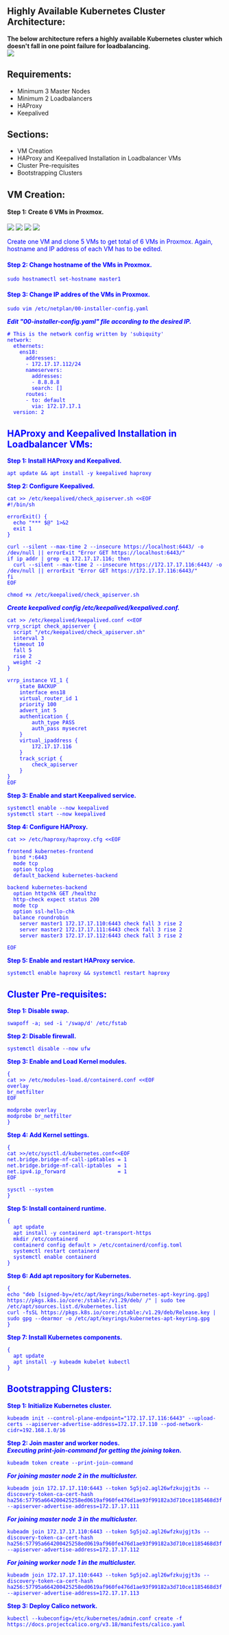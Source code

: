 ## Highly Available Kubernetes Cluster Architecture: ##
**The below architecture refers a highly available Kubernetes cluster which doesn't fall in one point failure for loadbalancing.**
<br/>
<img src="https://github.com/animshamura/Highly-Available-Kubernetes-Cluster/blob/main/screenshots/ha-kube-cluster.drawio.png?raw=true">

## Requirements: ##
- Minimum 3 Master Nodes
- Minimum 2 Loadbalancers
- HAProxy
- Keepalived
## Sections: ##
- VM Creation
- HAProxy and Keepalived Installation in Loadbalancer VMs
- Cluster Pre-requisites
- Bootstrapping Clusters

## VM Creation: ##

#### Step 1: Create 6 VMs in Proxmox. ####

<img src="https://github.com/animshamura/Highly-Available-Kubernetes-Cluster/blob/main/screenshots/pr1.png?raw=true">
<img src="https://github.com/animshamura/Highly-Available-Kubernetes-Cluster/blob/main/screenshots/pr2.png?raw=true">
<img src="https://github.com/animshamura/Highly-Available-Kubernetes-Cluster/blob/main/screenshots/pr3.png?raw=true">
<img src="https://github.com/animshamura/Highly-Available-Kubernetes-Cluster/blob/main/screenshots/pr4.png?raw=true">

<font color="blue">Create one VM and clone 5 VMs to get total of 6 VMs in Proxmox. Again, hostname and IP address of each VM has to be edited.<font>

#### Step 2: Change hostname of the VMs in Proxmox. ####

```
sudo hostnamectl set-hostname master1
```
#### Step 3: Change IP addres of the VMs in Proxmox. ####

```
sudo vim /etc/netplan/00-installer-config.yaml
```
***Edit "00-installer-config.yaml" file according to the desired IP.***

```
# This is the network config written by 'subiquity'
network:
  ethernets:
    ens18:
      addresses:
      - 172.17.17.112/24
      nameservers:
        addresses:
        - 8.8.8.8
        search: []
      routes:
      - to: default
        via: 172.17.17.1
  version: 2
```
## HAProxy and Keepalived Installation in Loadbalancer VMs: ##

**Step 1: Install HAProxy and Keepalived.**

```
apt update && apt install -y keepalived haproxy
```
**Step 2: Configure Keepalived.**

```
cat >> /etc/keepalived/check_apiserver.sh <<EOF
#!/bin/sh

errorExit() {
  echo "*** $@" 1>&2
  exit 1
}

curl --silent --max-time 2 --insecure https://localhost:6443/ -o /dev/null || errorExit "Error GET https://localhost:6443/"
if ip addr | grep -q 172.17.17.116; then
  curl --silent --max-time 2 --insecure https://172.17.17.116:6443/ -o /dev/null || errorExit "Error GET https://172.17.17.116:6443/"
fi
EOF

chmod +x /etc/keepalived/check_apiserver.sh
```
***Create keepalived config /etc/keepalived/keepalived.conf.***

```
cat >> /etc/keepalived/keepalived.conf <<EOF
vrrp_script check_apiserver {
  script "/etc/keepalived/check_apiserver.sh"
  interval 3
  timeout 10
  fall 5
  rise 2
  weight -2
}

vrrp_instance VI_1 {
    state BACKUP
    interface ens18
    virtual_router_id 1
    priority 100
    advert_int 5
    authentication {
        auth_type PASS
        auth_pass mysecret
    }
    virtual_ipaddress {
        172.17.17.116
    }
    track_script {
        check_apiserver
    }
}
EOF
```
**Step 3: Enable and start Keepalived service.**
```
systemctl enable --now keepalived
systemctl start --now keepalived
```
**Step 4: Configure HAProxy.**
```
cat >> /etc/haproxy/haproxy.cfg <<EOF

frontend kubernetes-frontend
  bind *:6443
  mode tcp
  option tcplog
  default_backend kubernetes-backend

backend kubernetes-backend
  option httpchk GET /healthz
  http-check expect status 200
  mode tcp
  option ssl-hello-chk
  balance roundrobin
    server master1 172.17.17.110:6443 check fall 3 rise 2
    server master2 172.17.17.111:6443 check fall 3 rise 2
    server master3 172.17.17.112:6443 check fall 3 rise 2

EOF
```
**Step 5: Enable and restart HAProxy service.**
```
systemctl enable haproxy && systemctl restart haproxy
```
## Cluster Pre-requisites: ##
**Step 1: Disable swap.**
```
swapoff -a; sed -i '/swap/d' /etc/fstab
```
**Step 2: Disable firewall.**
```
systemctl disable --now ufw
```
**Step 3: Enable and Load Kernel modules.**
```
{
cat >> /etc/modules-load.d/containerd.conf <<EOF
overlay
br_netfilter
EOF

modprobe overlay
modprobe br_netfilter
}
```
**Step 4: Add Kernel settings.**
```
{
cat >>/etc/sysctl.d/kubernetes.conf<<EOF
net.bridge.bridge-nf-call-ip6tables = 1
net.bridge.bridge-nf-call-iptables  = 1
net.ipv4.ip_forward                 = 1
EOF

sysctl --system
}
```
**Step 5: Install containerd runtime.**
```
{
  apt update
  apt install -y containerd apt-transport-https
  mkdir /etc/containerd
  containerd config default > /etc/containerd/config.toml
  systemctl restart containerd
  systemctl enable containerd
}
```
**Step 6: Add apt repository for Kubernetes.**
```
{
echo "deb [signed-by=/etc/apt/keyrings/kubernetes-apt-keyring.gpg] https://pkgs.k8s.io/core:/stable:/v1.29/deb/ /" | sudo tee /etc/apt/sources.list.d/kubernetes.list
curl -fsSL https://pkgs.k8s.io/core:/stable:/v1.29/deb/Release.key | sudo gpg --dearmor -o /etc/apt/keyrings/kubernetes-apt-keyring.gpg
}
```
**Step 7: Install Kubernetes components.**
```
{
  apt update
  apt install -y kubeadm kubelet kubectl
}
```
## Bootstrapping Clusters: ##
**Step 1: Initialize Kubernetes cluster.**
```
kubeadm init --control-plane-endpoint="172.17.17.116:6443" --upload-certs --apiserver-advertise-address=172.17.17.110 --pod-network-cidr=192.168.1.0/16
```
**Step 2: Join master and worker nodes.** <br/>
***Executing print-join-command for getting the joining token.***
```
kubeadm token create --print-join-command
```
***For joining master node 2 in the multicluster.***
```
kubeadm join 172.17.17.110:6443 --token 5g5jo2.agl26wfzkujgjt3s --discovery-token-ca-cert-hash ha256:57795a664200425258ed0619af960fe476d1ae93f99182a3d710ce1185468d3f --apiserver-advertise-address=172.17.17.111
```
***For joining master node 3 in the multicluster.***
```
kubeadm join 172.17.17.110:6443 --token 5g5jo2.agl26wfzkujgjt3s --discovery-token-ca-cert-hash ha256:57795a664200425258ed0619af960fe476d1ae93f99182a3d710ce1185468d3f --apiserver-advertise-address=172.17.17.112
```
***For joining worker node 1 in the multicluster.***
```
kubeadm join 172.17.17.110:6443 --token 5g5jo2.agl26wfzkujgjt3s --discovery-token-ca-cert-hash ha256:57795a664200425258ed0619af960fe476d1ae93f99182a3d710ce1185468d3f --apiserver-advertise-address=172.17.17.113
```
**Step 3: Deploy Calico network.**
```
kubectl --kubeconfig=/etc/kubernetes/admin.conf create -f https://docs.projectcalico.org/v3.18/manifests/calico.yaml
```

